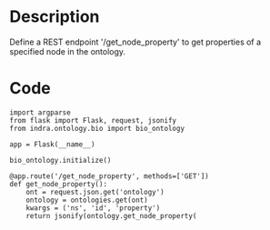 # Description
Define a REST endpoint '/get_node_property' to get properties of a specified node in the ontology.

# Code
```
import argparse
from flask import Flask, request, jsonify
from indra.ontology.bio import bio_ontology

app = Flask(__name__)

bio_ontology.initialize()

@app.route('/get_node_property', methods=['GET'])
def get_node_property():
    ont = request.json.get('ontology')
    ontology = ontologies.get(ont)
    kwargs = ('ns', 'id', 'property')
    return jsonify(ontology.get_node_property(

```
